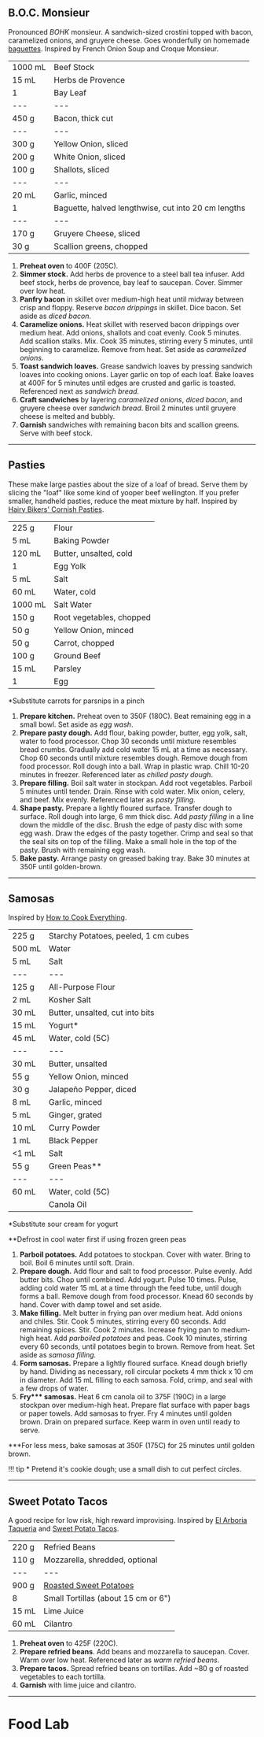 ## B.O.C. Monsieur

Pronounced *BOHK* monsieur. A sandwich-sized crostini topped with bacon, caramelized onions, and gruyere cheese. Goes wonderfully on homemade [baguettes](sides.md#baguettes). Inspired by French Onion Soup and Croque Monsieur.

|||
|:--|:--|
| 1000 mL | Beef Stock
| 15 mL   | Herbs de Provence
| 1       | Bay Leaf
| ---     | ---
| 450 g   | Bacon, thick cut
| ---     | ---
| 300 g   | Yellow Onion, sliced
| 200 g   | White Onion, sliced
| 100 g   | Shallots, sliced
| ---     | ---
| 20 mL   | Garlic, minced
| 1       | Baguette, halved lengthwise, cut into 20 cm lengths
| ---     | ---
| 170 g   | Gruyere Cheese, sliced
| 30 g    | Scallion greens, chopped


1. **Preheat oven** to 400F (205C).
2. **Simmer stock.** Add herbs de provence to a steel ball tea infuser. Add beef stock, herbs de provence, bay leaf to saucepan. Cover. Simmer over low heat.
3. **Panfry bacon** in skillet over medium-high heat until midway between crisp and floppy. Reserve *bacon drippings* in skillet. Dice bacon. Set aside as *diced bacon*.
4. **Caramelize onions.** Heat skillet with reserved bacon drippings over medium heat. Add onions, shallots and coat evenly. Cook 5 minutes. Add scallion stalks. Mix. Cook 35 minutes, stirring every 5 minutes, until beginning to caramelize. Remove from heat. Set aside as *caramelized onions*.
5. **Toast sandwich loaves.** Grease sandwich loaves by pressing sandwich loaves into cooking onions. Layer garlic on top of each loaf. Bake loaves at 400F for 5 minutes until edges are crusted and garlic is toasted. Referenced next as *sandwich bread*.
6. **Craft sandwiches** by layering *caramelized onions*, *diced bacon*, and gruyere cheese over *sandwich bread*. Broil 2 minutes until gruyere cheese is melted and bubbly.
7. **Garnish** sandwiches with remaining bacon bits and scallion greens. Serve with beef stock.


---

## Pasties

These make large pasties about the size of a loaf of bread. Serve them by slicing the "loaf" like some kind of yooper beef wellington. If you prefer smaller, handheld pasties, reduce the meat mixture by half. Inspired by [Hairy Bikers' Cornish Pasties](https://www.hairybikers.com/recipes/view/cornish-pasty).


|||
|:--|:--|
| 225 g   | Flour
| 5 mL    | Baking Powder
| 120 mL  | Butter, unsalted, cold
| 1       | Egg Yolk
| 5 mL    | Salt
| 60 mL   | Water, cold
| 1000 mL | Salt Water
| 150 g   | Root vegetables, chopped
| 50 g    | Yellow Onion, minced
| 50 g    | Carrot, chopped
| 100 g   | Ground Beef
| 15 mL   | Parsley
| 1       | Egg

*Substitute carrots for parsnips in a pinch

1. **Prepare kitchen.** Preheat oven to 350F (180C). Beat remaining egg in a small bowl. Set aside as *egg wash*.
2. **Prepare pasty dough.** Add flour, baking powder, butter, egg yolk, salt, water to food processor. Chop 30 seconds until mixture resembles bread crumbs. Gradually add cold water 15 mL at a time as necessary. Chop 60 seconds until mixture resembles dough. Remove dough from food processor. Roll dough into a ball. Wrap in plastic wrap. Chill 10-20 minutes in freezer. Referenced later as *chilled pasty dough*.
3. **Prepare filling.** Boil salt water in stockpan. Add root vegetables. Parboil 5 minutes until tender. Drain. Rinse with cold water. Mix onion, celery, and beef. Mix evenly. Referenced later as *pasty filling*.
4. **Shape pasty.** Prepare a lightly floured surface. Transfer dough to surface. Roll dough into large, 6 mm thick disc. Add *pasty filling* in a line down the middle of the disc. Brush the edge of pasty disc with some egg wash. Draw the edges of the pasty together. Crimp and seal so that the seal sits on top of the filling. Make a small hole in the top of the pasty. Brush with remaining egg wash.
5. **Bake pasty.** Arrange pasty on greased baking tray. Bake 30 minutes at 350F until golden-brown.

---

## Samosas

Inspired by [How to Cook Everything](https://www.amazon.com/How-Cook-Everything-Recipes-Anniversary/dp/0764578650).

|||
|:--|:--|
| 225 g  | Starchy Potatoes, peeled, 1 cm cubes
| 500 mL | Water
| 5 mL   | Salt
| ---    | ---
| 125 g  | All-Purpose Flour
| 2 mL   | Kosher Salt
| 30 mL  | Butter, unsalted, cut into bits
| 15 mL  | Yogurt*
| 45 mL  | Water, cold (5C)
| ---    | ---
| 30 mL  | Butter, unsalted
| 55 g   | Yellow Onion, minced
| 30 g   | Jalapeño Pepper, diced
| 8 mL   | Garlic, minced
| 5 mL   | Ginger, grated
| 10 mL  | Curry Powder
| 1 mL   | Black Pepper
| <1 mL  | Salt
| 55 g   | Green Peas**
| ---    | ---
| 60 mL  | Water, cold (5C)
|        | Canola Oil

*Substitute sour cream for yogurt

**Defrost in cool water first if using frozen green peas

1. **Parboil potatoes.** Add potatoes to stockpan. Cover with water. Bring to boil. Boil 6 minutes until soft. Drain.
2. **Prepare dough.** Add flour and salt to food processor. Pulse evenly. Add butter bits. Chop until combined. Add yogurt. Pulse 10 times. Pulse, adding cold water 15 mL at a time through the feed tube, until dough forms a ball. Remove dough from food processor. Knead 60 seconds by hand. Cover with damp towel and set aside.
3. **Make filling.** Melt butter in frying pan over medium heat. Add onions and chiles. Stir. Cook 5 minutes, stirring every 60 seconds. Add remaining spices. Stir. Cook 2 minutes. Increase frying pan to medium-high heat. Add *parboiled potatoes* and peas. Cook 10 minutes, stirring every 60 seconds, until potatoes begin to brown. Remove from heat. Set aside as *samosa filling.*
4. **Form samosas.** Prepare a lightly floured surface. Knead dough briefly by hand. Dividing as necessary, roll circular pockets 4 mm thick x 10 cm in diameter. Add 15 mL filling to each samosa. Fold, crimp, and seal with a few drops of water.
5. **Fry\*\*\* samosas.** Heat 6 cm canola oil to 375F (190C) in a large stockpan over medium-high heat. Prepare flat surface with paper bags or paper towels. Add samosas to fryer. Fry 4 minutes until golden brown. Drain on prepared surface. Keep warm in oven until ready to serve.

***For less mess, bake samosas at 350F (175C) for 25 minutes until golden brown.

!!! tip
    * Pretend it's cookie dough; use a small dish to cut perfect circles.


---

## Sweet Potato Tacos

A good recipe for low risk, high reward improvising. Inspired by [El Arboria Taqueria](https://goo.gl/maps/5rY1W9N4L1KLBRGN8) and [Sweet Potato Tacos](https://smittenkitchen.com/2018/03/sweet-potato-tacos/).

|||
|:--|:--|
| 220 g | Refried Beans
| 110 g | Mozzarella, shredded, optional
| ---   | ---
| 900 g | [Roasted Sweet Potatoes](sides.md#roasted-potatoes)
| 8     | Small Tortillas (about 15 cm or 6")
| 15 mL | Lime Juice
| 60 mL | Cilantro


1. **Preheat oven** to 425F (220C).
2. **Prepare refried beans**. Add beans and mozzarella to saucepan. Cover. Warm over low heat. Referenced later as *warm refried beans*.
3. **Prepare tacos.** Spread refried beans on tortillas. Add ~80 g of roasted vegetables to each tortilla.
4. **Garnish** with lime juice and cilantro.


---

# Food Lab
